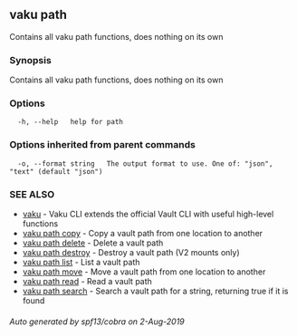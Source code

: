 ## vaku path

Contains all vaku path functions, does nothing on its own

### Synopsis

Contains all vaku path functions, does nothing on its own

### Options

```
  -h, --help   help for path
```

### Options inherited from parent commands

```
  -o, --format string   The output format to use. One of: "json", "text" (default "json")
```

### SEE ALSO

* [vaku](vaku.md)	 - Vaku CLI extends the official Vault CLI with useful high-level functions
* [vaku path copy](vaku_path_copy.md)	 - Copy a vault path from one location to another
* [vaku path delete](vaku_path_delete.md)	 - Delete a vault path
* [vaku path destroy](vaku_path_destroy.md)	 - Destroy a vault path (V2 mounts only)
* [vaku path list](vaku_path_list.md)	 - List a vault path
* [vaku path move](vaku_path_move.md)	 - Move a vault path from one location to another
* [vaku path read](vaku_path_read.md)	 - Read a vault path
* [vaku path search](vaku_path_search.md)	 - Search a vault path for a string, returning true if it is found

###### Auto generated by spf13/cobra on 2-Aug-2019

